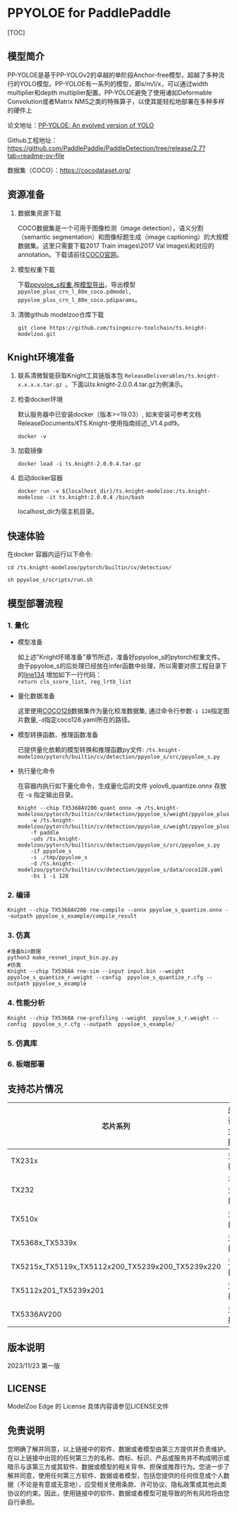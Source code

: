 # PPYOLOE for PaddlePaddle

<!--命名规则 {model_name}-{dataset}-{framework}-->

[TOC]

## 模型简介

PP-YOLOE是基于PP-YOLOv2的卓越的单阶段Anchor-free模型，超越了多种流行的YOLO模型。PP-YOLOE有一系列的模型，即s/m/l/x，可以通过width multiplier和depth multiplier配置。PP-YOLOE避免了使用诸如Deformable Convolution或者Matrix NMS之类的特殊算子，以使其能轻松地部署在多种多样的硬件上

<!--可选-->
论文地址：[PP-YOLOE: An evolved version of YOLO](https://arxiv.org/abs/2203.16250)

Github工程地址：https://github.com/PaddlePaddle/PaddleDetection/tree/release/2.7?tab=readme-ov-file

数据集（COCO）：https://cocodataset.org/

## 资源准备

1. 数据集资源下载

	COCO数据集是一个可用于图像检测（image detection），语义分割（semantic segmentation）和图像标题生成（image captioning）的大规模数据集。这里只需要下载2017 Train images\2017 Val images\和对应的annotation。下载请前往[COCO官网](https://cocodataset.org/)。

2. 模型权重下载

	下载[ppyoloe_s权重](https://github.com/PaddlePaddle/PaddleDetection/blob/release/2.7/configs/ppyoloe/README_cn.md),按[模型导出](https://github.com/PaddlePaddle/PaddleDetection/blob/release/2.7/configs/ppyoloe/README_cn.md)，导出模型`ppyoloe_plus_crn_l_80e_coco.pdmodel, ppyoloe_plus_crn_l_80e_coco.pdiparams`。

3. 清微github modelzoo仓库下载

	```git clone https://github.com/tsingmicro-toolchain/ts.knight-modelzoo.git```

## Knight环境准备

1. 联系清微智能获取Knight工具链版本包 ```ReleaseDeliverables/ts.knight-x.x.x.x.tar.gz ```。下面以ts.knight-2.0.0.4.tar.gz为例演示。

2. 检查docker环境

	​默认服务器中已安装docker（版本>=19.03）, 如未安装可参考文档ReleaseDocuments/《TS.Knight-使用指南综述_V1.4.pdf》。
	
	```
	docker -v   
	```

3. 加载镜像
	
	```
	docker load -i ts.knight-2.0.0.4.tar.gz
	```

4. 启动docker容器

	```
	docker run -v ${localhost_dir}/ts.knight-modelzoo:/ts.knight-modelzoo -it ts.knight:2.0.0.4 /bin/bash
	```
	
	localhost_dir为宿主机目录。

## 快速体验

在docker 容器内运行以下命令:

```
cd /ts.knight-modelzoo/pytorch/builtin/cv/detection/
```

```
sh ppyoloe_s/scripts/run.sh
```

## 模型部署流程

### 1. 量化

-   模型准备
	
	如上述"Knight环境准备"章节所述，准备好ppyoloe_s的pytorch权重文件。由于ppyoloe_s的后处理已经放在infer函数中处理，所以需要对原工程目录下的[line134](https://github.com/meituan/YOLOv6/blob/e9656c307ae62032f40b39c7a7a5ccc31c2f0242/yolov6/models/heads/effidehead_distill_ns.py#L134) 增加如下一行代码：  
	`return cls_score_list, reg_lrtb_list`
	

-   量化数据准备

    这里使用[COCO128](https://github.com/ultralytics/yolov5/releases/download/v1.0/coco128_with_yaml.zip)数据集作为量化校准数据集, 通过命令行参数```-i 128```指定图片数量,```-d```指定coco128.yaml所在的路径。

-   模型转换函数、推理函数准备
	
	已提供量化依赖的模型转换和推理函数py文件: ```/ts.knight-modelzoo/pytorch/builtin/cv/detection/ppyoloe_s/src/ppyoloe_s.py```

-   执行量化命令

	在容器内执行如下量化命令，生成量化后的文件 yolov6_quantize.onnx 存放在 -s 指定输出目录。

    	Knight --chip TX5368AV200 quant onnx -m /ts.knight-modelzoo/pytorch/builtin/cv/detection/ppyoloe_s/weight/ppyoloe_plus_crn_l_80e_coco.pdmodel
    		-w /ts.knight-modelzoo/pytorch/builtin/cv/detection/ppyoloe_s/weight/ppyoloe_plus_crn_l_80e_coco.pdiparams
    		-f paddle 
    		-uds /ts.knight-modelzoo/pytorch/builtin/cv/detection/ppyoloe_s/src/ppyoloe_s.py 
    		-if ppyoloe_s
			-s ./tmp/ppyoloe_s
    		-d /ts.knight-modelzoo/pytorch/builtin/cv/detection/ppyoloe_s/data/coco128.yaml
    		-bs 1 -i 128


### 2. 编译


    Knight --chip TX5368AV200 rne-compile --onnx ppyoloe_s_quantize.onnx --outpath ppyoloe_s_example/compile_result


### 3. 仿真

    #准备bin数据
    python3 make_resnet_input_bin.py.py  
    #仿真
    Knight --chip TX5368A rne-sim --input input.bin --weight ppyoloe_s_quantize_r.weight --config  ppyoloe_s_quantize_r.cfg --outpath ppyoloe_s_example

### 4. 性能分析

```
Knight --chip TX5368A rne-profiling --weight  ppyoloe_s_r.weight --config  ppyoloe_s_r.cfg --outpath  ppyoloe_s_example/
```

### 5. 仿真库

### 6. 板端部署



## 支持芯片情况

| 芯片系列                                          | 是否支持 |
| ------------------------------------------------ | ------- |
| TX231x                                           | 支持     |
| TX232                                            | 不支持   |
| TX510x                                           | 支持     |
| TX5368x_TX5339x                                  | 支持     |
| TX5215x_TX5119x_TX5112x200_TX5239x200_TX5239x220 | 支持     |
| TX5112x201_TX5239x201                            | 支持     |
| TX5336AV200                                      | 支持     |



## 版本说明

2023/11/23  第一版



## LICENSE

ModelZoo Edge 的 License 具体内容请参见LICENSE文件

## 免责说明

您明确了解并同意，以上链接中的软件、数据或者模型由第三方提供并负责维护。在以上链接中出现的任何第三方的名称、商标、标识、产品或服务并不构成明示或暗示与该第三方或其软件、数据或模型的相关背书、担保或推荐行为。您进一步了解并同意，使用任何第三方软件、数据或者模型，包括您提供的任何信息或个人数据（不论是有意或无意地），应受相关使用条款、许可协议、隐私政策或其他此类协议的约束。因此，使用链接中的软件、数据或者模型可能导致的所有风险将由您自行承担。



